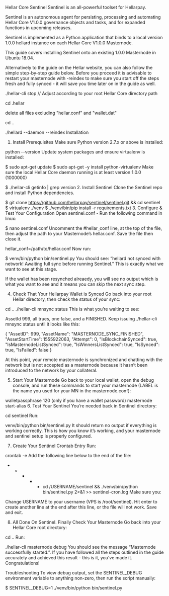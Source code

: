 Hellar Core Sentinel
Sentinel is an all-powerful toolset for Hellarpay.

Sentinel is an autonomous agent for persisting, processing and automating Hellar Core V1.0.0 governance objects and tasks, and for expanded functions in upcoming releases.

Sentinel is implemented as a Python application that binds to a local version 1.0.0 hellard instance on each Hellar Core V1.0.0 Masternode.

This guide covers installing Sentinel onto an existing 1.0.0 Masternode in Ubuntu 18.04.

Alternatively to the guide on the Hellar website, you can also follow the simple step-by-step guide below. Before you proceed it is advisable to restart your masternode with -reindex to make sure you start off the steps fresh and fully synced - it will save you time later on in the guide as well.

./hellar-cli stop // Adjust according to your root Hellar Core directory path

cd .hellar

delete all files excluding "hellar.conf" and "wallet.dat"

cd ..

./hellard --daemon --reindex
Installation
1. Install Prerequisites
Make sure Python version 2.7.x or above is installed:

python --version
Update system packages and ensure virtualenv is installed:

$ sudo apt-get update
$ sudo apt-get -y install python-virtualenv
Make sure the local Hellar Core daemon running is at least version 1.0.0 (1000000)

$ ./hellar-cli getinfo | grep version
2. Install Sentinel
Clone the Sentinel repo and install Python dependencies.

$ git clone https://github.com/hellarpay/sentinel/sentinel.git && cd sentinel
$ virtualenv ./venv
$ ./venv/bin/pip install -r requirements.txt
3. Configure & Test Your Configuration
Open sentinel.conf - Run the following command in linux:

$ nano sentinel.conf
Uncomment the #hellar_conf line, at the top of the file, then adjust the path to your Masternode’s hellar.conf. Save the file then close it.

hellar_conf=/path/to/hellar.conf
Now run:

$ venv/bin/python bin/sentinel.py
You should see: “hellard not synced with network! Awaiting full sync before running Sentinel.” This is exactly what we want to see at this stage.

If the wallet has been resynched alreaedy, you will see no output which is what you want to see and it means you can skip the next sync step.

4. Check That Your Hellarpay Wallet is Synced
Go back into your root Hellar directory, then check the status of your sync:

cd ..
./hellar-cli mnsync status
This is what you’re waiting to see:

AssetId 999, all trues, one false, and a FINISHED. Keep issuing ./hellar-cli mnsync status until it looks like this:


{
"AssetID": 999,
"AssetName": "MASTERNODE_SYNC_FINISHED",
"AssetStartTime": 1555922063,
"Attempt": 0,
"IsBlockchainSynced": true,
"IsMasternodeListSynced": true,
"IsWinnersListSynced": true,
"IsSynced": true,
"IsFailed": false
}

At this point, your remote masternode is synchronized and chatting with the network but is not accepted as a masternode because it hasn’t been introduced to the network by your collateral.

5. Start Your Masternode
Go back to your local wallet, open the debug console, and run these commands to start your masternode (LABEL is the name you used for your MN in the masternode.conf):

walletpassphrase <YOURPASSPHRASE> 120 (only if you have a wallet password)
masternode start-alias <LABEL>
6. Test Your Sentinel
You’re needed back in Sentinel directory:

cd sentinel
Run:

venv/bin/python bin/sentinel.py
It should return no output if everything is working correctly. This is how you know it’s working, and your masternode and sentinel setup is properly configured.

7. Create Your Sentinel Crontab Entry
Run:

crontab -e
Add the following line below to the end of the file:

* * * * * cd /USERNAME/sentinel && ./venv/bin/python bin/sentinel.py 2>&1 >> sentinel-cron.log
Make sure you:

Change USERNAME to your username (VPS is /root/sentinel).
Hit enter to create another line at the end after this line, or the file will not work.
Save and exit.

8. All Done On Sentinel. Finally Check Your Masternode
Go back into your Hellar Core root directory:

cd ..
Run:

./hellar-cli masternode debug
You should see the message “Masternode successfully started.”. If you have followed all the steps outlined in the guide accurately and achieved this result - this is it, you've made it. Congratulations!

Troubleshooting
To view debug output, set the SENTINEL_DEBUG environment variable to anything non-zero, then run the script manually:

$ SENTINEL_DEBUG=1 ./venv/bin/python bin/sentinel.py


